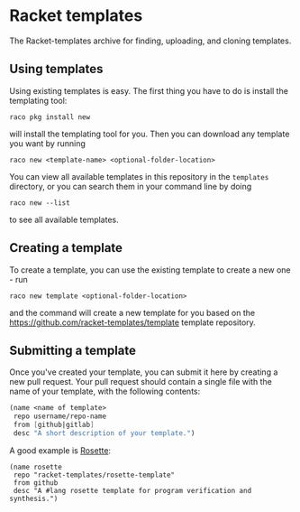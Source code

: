 # Racket templates
The Racket-templates archive for finding, uploading, and cloning templates.

## Using templates 
Using existing templates is easy. The first thing you have to do is install the templating tool: 
```
raco pkg install new
```
will install the templating tool for you. Then you can download any template you want by running 
```
raco new <template-name> <optional-folder-location>
```
You can view all available templates in this repository in the `templates` directory, or you can 
search them in your command line by doing 
```
raco new --list
```
to see all available templates.

## Creating a template
To create a template, you can use the existing template to create a new one - run 
```
raco new template <optional-folder-location>
```
and the command will create a new template for you based on the https://github.com/racket-templates/template template repository.


## Submitting a template

Once you've created your template, you can submit it here by creating a new 
pull request. Your pull request should contain a single file with the name of 
your template, with the following contents:
```scheme
(name <name of template>
 repo username/repo-name
 from [github|gitlab]
 desc "A short description of your template.")
```

A good example is [Rosette](https://github.com/racket-templates/rosette-template): 
```
(name rosette
 repo "racket-templates/rosette-template"
 from github
 desc "A #lang rosette template for program verification and synthesis.")
```

